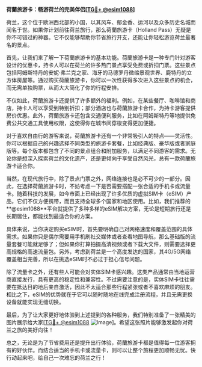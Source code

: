 **荷蘭旅游卡：畅游荷兰的完美伴侣[[TG💪+ @esim1088](https://t.me/s/esim1088)]**

荷兰，这个位于欧洲西北部的小国，以其风车、郁金香、运河以及众多历史名城而闻名于世。如果你计划前往荷兰旅行，那么荷蘭旅游卡（Holland Pass）无疑是你不可错过的神器。它不仅能够帮助你节省旅行开支，还能让你轻松游览荷兰最著名的景点。

首先，让我们来了解一下荷蘭旅游卡的基本功能。荷蘭旅游卡是一种专门针对游客设计的优惠卡，持卡人可以在荷兰的许多热门景点享受免费或折扣门票。这些景点包括阿姆斯特丹的安妮·弗兰克之家、海牙的马德罗丹微缩景观世界、鹿特丹的立方体房屋等。通过购买荷蘭旅游卡，你可以一次性获得多次进入这些景点的机会，而无需单独购票，从而大大简化了你的行程安排。

不仅如此，荷蘭旅游卡还提供了许多额外的福利。例如，在某些餐厅、咖啡馆和商店，持卡人可以享受到特别折扣；部分酒店也与荷蘭旅游卡合作，为持卡游客提供房价优惠。此外，荷蘭旅游卡还包含交通便利服务，比如在阿姆斯特丹等地提供免费公共交通工具使用权限，这使得你在城市间穿梭变得更加便捷。

对于喜欢自由行的游客来说，荷蘭旅游卡还有一个非常吸引人的特点——灵活性。你可以根据自己的兴趣选择不同类型的旅游卡套餐，比如经典版、豪华版或者家庭版等。每个版本都包含了不同的景点组合和附加服务，以满足不同游客的需求。无论你是想深入探索荷兰的文化遗产，还是更倾向于享受自然风光，总有一款荷蘭旅游卡适合你。

当然，在现代旅行中，除了景点门票之外，网络连接也是必不可少的一部分。因此，在选择荷蘭旅游卡时，不妨考虑一下是否需要搭配一张合适的手机卡或流量卡。随着科技的发展，如今市面上已经出现了许多优质的虚拟SIM卡（eSIM）产品，它们不仅方便携带，而且支持全球多个国家和地区使用。比如，我们推荐的**@esim1088**平台就提供了多种多样的eSIM解决方案，无论是短期旅行还是长期居住，都能找到最适合你的方案。

具体来说，当你决定购买eSIM时，首先要明确自己对网络速度和覆盖范围的具体需求。如果你只是偶尔需要用手机刷社交媒体或者查看地图导航，那么基础版的流量套餐可能就足够了；但如果你打算拍摄高清视频或者下载大文件，则需要选择更高规格的高速流量包。另外，考虑到荷兰是一个高度发达的国家，其4G/5G网络覆盖相当完善，所以在挑选eSIM时不必过于担心信号问题。

除了流量卡之外，还有些人可能会对实体SIM卡感兴趣。这类产品通常由当地运营商直接发行，具有更高的稳定性和兼容性。不过需要注意的是，实体SIM卡往往需要在抵达目的地后亲自激活，因此不太适合那些行程紧张或者不喜欢麻烦的朋友。相比之下，eSIM的优势就在于它可以随时随地在线完成注册流程，并且无需更换设备就能实现无缝切换。

最后，为了让大家更好地体验到上述提到的各种服务，我们特别准备了一张精美的图片展示给大家[[TG💪+ @esim1088](https://t.me/s/esim1088) ![Image](https://i.postimg.cc/4NQfJmqS/Snipaste-2025-05-13-00-14-12.png)]。希望这张照片能够激发起你对荷兰之旅的美好向往！

总之，无论是为了节省费用还是提升出行体验，荷蘭旅游卡都是值得每一位游客拥有的好伙伴。而结合适当的手机卡或流量卡，则可以让整个旅程更加顺畅无忧。快行动起来吧，给自己一次难忘的荷兰之行！